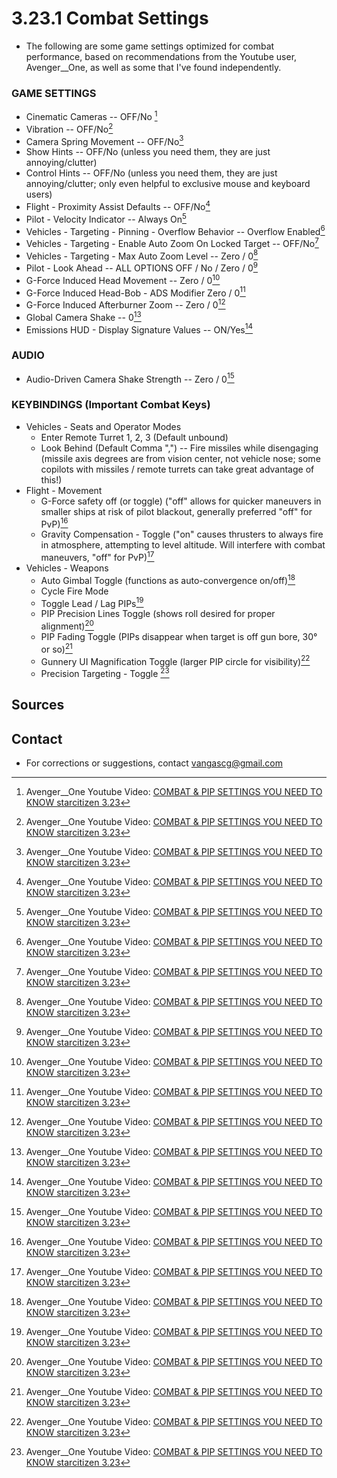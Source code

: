 
# 3.23.1 Combat Settings

- The following are some game settings optimized for combat performance, based on recommendations from the Youtube user, Avenger__One, as well as some that I've found independently.
### GAME SETTINGS

- Cinematic Cameras -- OFF/No [^1]
- Vibration -- OFF/No[^1]
- Camera Spring Movement -- OFF/No[^1]
- Show Hints -- OFF/No (unless you need them, they are just annoying/clutter)
- Control Hints -- OFF/No (unless you need them, they are just annoying/clutter; only even helpful to exclusive mouse and keyboard users)
- Flight - Proximity Assist Defaults -- OFF/No[^1]
- Pilot - Velocity Indicator -- Always On[^1]
- Vehicles - Targeting - Pinning - Overflow Behavior -- Overflow Enabled[^1]
- Vehicles - Targeting - Enable Auto Zoom On Locked Target -- OFF/No[^1]
- Vehicles - Targeting - Max Auto Zoom Level -- Zero / 0[^1]
- Pilot - Look Ahead -- ALL OPTIONS OFF / No / Zero / 0[^1]
- G-Force Induced Head Movement -- Zero / 0[^1]
- G-Force Induced Head-Bob - ADS Modifier Zero / 0[^1]
- G-Force Induced Afterburner Zoom -- Zero / 0[^1]
- Global Camera Shake -- 0[^1]
- Emissions HUD - Display Signature Values -- ON/Yes[^1]
### AUDIO
- Audio-Driven Camera Shake Strength -- Zero / 0[^1]
### KEYBINDINGS (Important Combat Keys)
- Vehicles - Seats and Operator Modes
	- Enter Remote Turret 1, 2, 3 (Default unbound)
	- Look Behind (Default Comma ",") -- Fire missiles while disengaging (missile axis degrees are from vision center, not vehicle nose; some copilots with missiles / remote turrets can take great advantage of this!)
- Flight - Movement
	- G-Force safety off (or toggle) ("off" allows for quicker maneuvers in smaller ships at risk of pilot blackout, generally preferred "off" for PvP)[^1]
	- Gravity Compensation - Toggle ("on" causes thrusters to always fire in atmosphere, attempting to level altitude. Will interfere with combat maneuvers, "off" for PvP)[^1]
- Vehicles - Weapons
	- Auto Gimbal Toggle (functions as auto-convergence on/off)[^1]
	- Cycle Fire Mode
	- Toggle Lead / Lag PIPs[^1]
	- PIP Precision Lines Toggle (shows roll desired for proper alignment)[^1]
	- PIP Fading Toggle (PIPs disappear when target is off gun bore, 30° or so)[^1]
	- Gunnery UI Magnification Toggle (larger PIP circle for visibility)[^1]
	- Precision Targeting - Toggle [^1]
## Sources
[^1]: Avenger__One Youtube Video: [COMBAT & PIP SETTINGS YOU NEED TO KNOW starcitizen 3.23](https://youtu.be/HNluCuYo66Y)

## Contact
- For corrections or suggestions, contact vangascg@gmail.com
